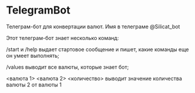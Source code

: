 # TelegramBot
Телеграм-бот для конвертации валют. Имя в телеграме @Silicat_bot

Этот телеграм-бот знает несколько команд:

/start и /help выдает стартовое сообщение и пишет, какие команды еще он умеет выполнять;

/values выводит все валюты, которые знает бот;

<валюта 1> <валюта 2> <количество> выводит значение количества валюты 2 от валюты 1
